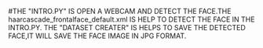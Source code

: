 #THE "INTRO.PY" IS OPEN A WEBCAM AND DETECT THE FACE.THE  haarcascade_frontalface_default.xml IS HELP TO DETECT THE FACE IN THE INTRO.PY. THE "DATASET CREATER" IS HELPS TO SAVE THE DETECTED FACE,IT WILL SAVE THE FACE IMAGE IN JPG FORMAT.
